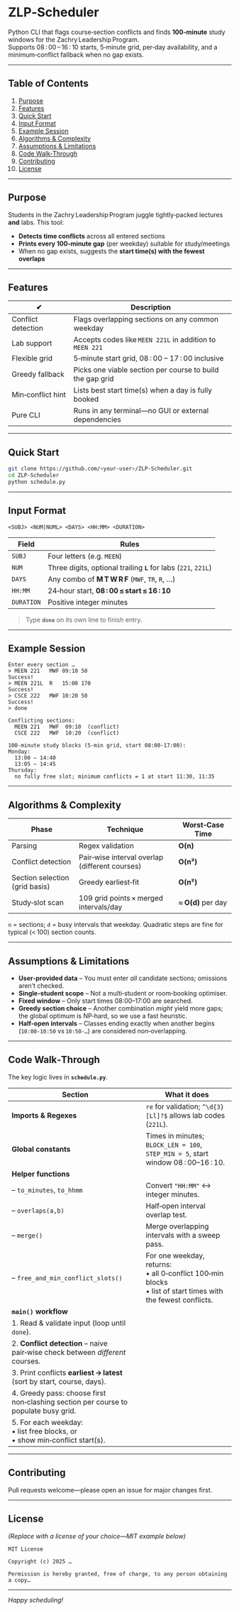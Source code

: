 # ZLP‑Scheduler

Python CLI that flags course‑section conflicts and finds **100‑minute** study
windows for the Zachry Leadership Program.  
Supports 08 : 00 – 16 : 10 starts, 5‑minute grid, per‑day availability, and a
minimum‑conflict fallback when no gap exists.

---

## Table of Contents
1. [Purpose](#purpose)
2. [Features](#features)
3. [Quick Start](#quick-start)
4. [Input Format](#input-format)
5. [Example Session](#example-session)
6. [Algorithms & Complexity](#algorithms--complexity)
7. [Assumptions & Limitations](#assumptions--limitations)
8. [Code Walk‑Through](#code-walk‑through)
9. [Contributing](#contributing)
10. [License](#license)

---

## Purpose
Students in the Zachry Leadership Program juggle tightly‑packed lectures **and**
labs. This tool:

* **Detects time conflicts** across all entered sections  
* **Prints every 100‑minute gap** (per weekday) suitable for study/meetings  
* When no gap exists, suggests the **start time(s) with the fewest overlaps**

---

## Features
| ✔ | Description |
|---|-------------|
| Conflict detection | Flags overlapping sections on any common weekday |
| Lab support | Accepts codes like `MEEN 221L` in addition to `MEEN 221` |
| Flexible grid | 5‑minute start grid, 08 : 00 – 17 : 00 inclusive |
| Greedy fallback | Picks one viable section per course to build the gap grid |
| Min‑conflict hint | Lists best start time(s) when a day is fully booked |
| Pure CLI | Runs in any terminal—no GUI or external dependencies |

---

## Quick Start
```bash
git clone https://github.com/<your‑user>/ZLP-Scheduler.git
cd ZLP-Scheduler
python schedule.py
```

---

## Input Format
```
<SUBJ> <NUM|NUML> <DAYS> <HH:MM> <DURATION>
```
| Field | Rules |
|-------|-------|
| `SUBJ` | Four letters (e.g. `MEEN`) |
| `NUM`  | Three digits, optional trailing **`L`** for labs (`221`, `221L`) |
| `DAYS` | Any combo of **M T W R F** (`MWF`, `TR`, `R`, …) |
| `HH:MM` | 24‑hour start, **08 : 00 ≤ start ≤ 16 : 10** |
| `DURATION` | Positive integer minutes |

> Type **`done`** on its own line to finish entry.

---

## Example Session
```text
Enter every section …
> MEEN 221   MWF 09:10 50
Success!
> MEEN 221L  R   15:00 170
Success!
> CSCE 222   MWF 10:20 50
Success!
> done

Conflicting sections:
  MEEN 221   MWF  09:10  (conflict)
  CSCE 222   MWF  10:20  (conflict)

100‑minute study blocks (5‑min grid, start 08:00‑17:00):
Monday:
  13:00 – 14:40
  13:05 – 14:45
Thursday:
  no fully free slot; minimum conflicts = 1 at start 11:30, 11:35
```

---

## Algorithms & Complexity
| Phase | Technique | Worst‑Case Time |
|-------|-----------|-----------------|
| Parsing | Regex validation | **O(n)** |
| Conflict detection | Pair‑wise interval overlap (different courses) | **O(n²)** |
| Section selection (grid basis) | Greedy earliest‑fit | **O(n²)** |
| Study‑slot scan | 109 grid points × merged intervals/day | ≈ **O(d)** per day |

`n` = sections; `d` = busy intervals that weekday. Quadratic steps are fine
for typical (< 100) section counts.

---

## Assumptions & Limitations
* **User‑provided data** – You must enter *all* candidate sections; omissions
  aren’t checked.
* **Single‑student scope** – Not a multi‑student or room‑booking optimiser.
* **Fixed window** – Only start times 08:00–17:00 are searched.
* **Greedy section choice** – Another combination *might* yield more gaps; the
  global optimum is NP‑hard, so we use a fast heuristic.
* **Half‑open intervals** – Classes ending exactly when another begins
  (`10:00‑10:50` vs `10:50‑…`) are considered non‑overlapping.

---

## Code Walk‑Through
The key logic lives in **`schedule.py`**.

| Section | What it does |
|---------|--------------|
| **Imports & Regexes** | `re` for validation; `^\d{3}[Ll]?$` allows lab codes (`221L`). |
| **Global constants** | Times in minutes; `BLOCK_LEN = 100`, `STEP_MIN = 5`, start window 08 : 00–16 : 10. |
| **Helper functions** |
| – `to_minutes`, `to_hhmm` | Convert `"HH:MM"` ↔︎ integer minutes. |
| – `overlaps(a,b)` | Half‑open interval overlap test. |
| – `merge()` | Merge overlapping intervals with a sweep pass. |
| – `free_and_min_conflict_slots()` | For one weekday, returns:<br>• all 0‑conflict 100‑min blocks<br>• list of start times with the fewest conflicts. |
| **`main()` workflow** |
| 1. Read & validate input (loop until `done`). |
| 2. **Conflict detection** – naive pair‑wise check between *different* courses. |
| 3. Print conflicts **earliest → latest** (sort by start, course, days). |
| 4. Greedy pass: choose first non‑clashing section per course to populate busy grid. |
| 5. For each weekday:<br>• list free blocks, or<br>• show min‑conflict start(s). |

---

## Contributing
Pull requests welcome—please open an issue for major changes first.

---

## License
*(Replace with a license of your choice—MIT example below)*

```
MIT License

Copyright (c) 2025 …

Permission is hereby granted, free of charge, to any person obtaining a copy…
```

---

*Happy scheduling!*
